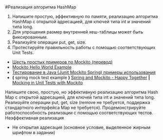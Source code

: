 #Реализация алгоритма HashMap

1. Напишите простую, эффективную по памяти, реализацию алгоритма HashMap с открытой адресацией, для ключей типа int и значений типа long.
2. Для упрощения размер внутренней хеш-таблицы может быть фиксированным.
3. Реализуйте операции put, get, size.
4. Протестируйте правильность работы с помощью соответствующих Unit Tests.

* [Шесть простых примеров по Mockito (перевод)](https://habrahabr.ru/post/243155/)
* [Mockito Hello World Example](https://examples.javacodegeeks.com/core-java/mockito/mockito-hello-world-example/)
* [Тестирование в Java (Junit Mockito Spring) примеры использования](http://amaloff.blogspot.com/2015/07/mockito.html)
* **(** spring mock test example **)** [Spring and Mockito - Happy Together](https://solutiondesign.com/blog/-/blogs/spring-and-mockito-happy-together) **|** [Mocking in Unit Tests with Mockito](https://springframework.guru/mocking-unit-tests-mockito/)

Напишите свою, простую, но эффективную реализацию алгоритма Hash Map с открытой адресацией, для ключей типа int и значений типа long. 
Реализуйте операции put, get, size (remove не требуется, поддержка стандартного интерфейса Map не требуется).
Продемонстрируйте работоспособность реализации с помощью соответствующих тестов.
Неэффективная реализация
- Не открытая адресация (основное условие, выделенное жирным шрифтом в задании)
